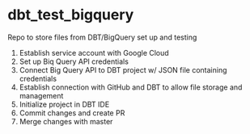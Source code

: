 # dbt_test_bigquery
Repo to store files from DBT/BigQuery set up and testing

1. Establish service account with Google Cloud
2. Set up Biq Query API credentials
3. Connect Big Query API to DBT project w/ JSON file containing credentials
4. Establish connection with GitHub and DBT to allow file storage and management
5. Initialize project in DBT IDE
6. Commit changes and create PR
7. Merge changes with master
